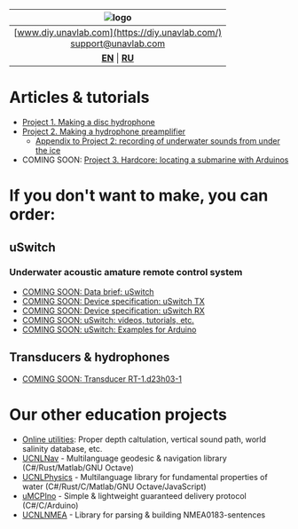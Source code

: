 
| ![logo](https://ucnl.github.io/documentation/sm_logo.png) |
| :---: |
| [www.diy.unavlab.com](https://diy.unavlab.com/) <br/> [support@unavlab.com](mailto:support@unavlab.com) |
| [**EN**](README.md) \| [**RU**](README_RU.md) |

# Articles & tutorials
- [Project 1. Making a disc hydrophone](/projects/disk_hydrophone/)
- [Project 2. Making a hydrophone preamplifier](/projects/preamplifier_for_hydrophone/)
  - [Appendix to Project 2: recording of underwater sounds from under the ice](/projects/recordings_under_ice/)
- COMING SOON: [Project 3. Hardcore: locating a submarine with Arduinos]()

# If you don't want to make, you can order:
## uSwitch
### Underwater acoustic amature remote control system  
* [COMING SOON: Data brief: uSwitch](/products/uSwitch/uSwitch_DataBrief_en.md)
* [COMING SOON: Device specification: uSwitch TX](/products/uSwitch/uSwitch_TX_Specification_en.md)
* [COMING SOON: Device specification: uSwitch RX](/products/uSwitch/uSwitch_RX_Specification_en.md)
* [COMING SOON: uSwitch: videos, tutorials, etc.](/products/uSwitch/media)
* [COMING SOON: uSwitch: Examples for Arduino]()

## Transducers & hydrophones
* [COMING SOON: Transducer RT-1.d23h03-1](/products/transducers/RT_1_d23h03_1_en.md)

# Our other education projects
* [Online utilities](https://docs.unavlab.com/online_utilities_ru.html): Proper depth caltulation, vertical sound path, world salinity database, etc.
* [UCNLNav](https://github.com/ucnl/UCNLNav) - Multilanguage geodesic & navigation library (C#/Rust/Matlab/GNU Octave)
* [UCNLPhysics](https://github.com/ucnl/UCNLPhysics) - Multilanguage library for fundamental properties of water (C#/Rust/C/Matlab/GNU Octave/JavaScript)
* [uMCPIno](https://github.com/AlekUnderwater/uMCPIno) - Simple & lightweight guaranteed delivery protocol (C#/C/Arduino)
* [UCNLNMEA](https://github.com/ucnl/UCNLNMEA) - Library for parsing & building NMEA0183-sentences
